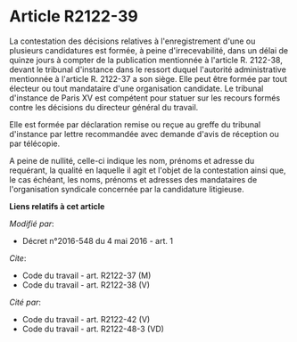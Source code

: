 # Article R2122-39

La contestation des décisions relatives à l'enregistrement d'une ou plusieurs candidatures est formée, à peine
d'irrecevabilité, dans un délai de quinze jours à compter de la publication mentionnée à l'article R. 2122-38, devant le
tribunal d'instance dans le ressort duquel l'autorité administrative mentionnée à l'article R. 2122-37 a son siège. Elle peut
être formée par tout électeur ou tout mandataire d'une organisation candidate. Le tribunal d'instance de Paris XV est
compétent pour statuer sur les recours formés contre les décisions du directeur général du travail. 

Elle est formée par déclaration remise ou reçue au greffe du tribunal d'instance par lettre recommandée avec demande d'avis
de réception ou par télécopie. 

A peine de nullité, celle-ci indique les nom, prénoms et adresse du requérant, la qualité en laquelle il agit et l'objet de
la contestation ainsi que, le cas échéant, les noms, prénoms et adresses des mandataires de l'organisation syndicale
concernée par la candidature litigieuse.

**Liens relatifs à cet article**

_Modifié par_:

  - Décret n°2016-548 du 4 mai 2016 - art. 1

_Cite_:

  - Code du travail - art. R2122-37 (M)
  - Code du travail - art. R2122-38 (V)

_Cité par_:

  - Code du travail - art. R2122-42 (V)
  - Code du travail - art. R2122-48-3 (VD)
